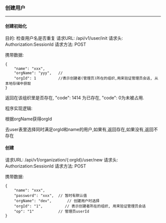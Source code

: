 ### 创建用户
-----------

#### 创建初始化
目的: 检查用户名是否重复
请求URL: /api/v1/user/init 
请求头: Authorization:SessionId
请求方法: POST

携带数据:
```
{
    "name": "xxx",
    "orgName": "yyy",   // 
    "orgId": 1          //表示创建者(管理员)所在的组织,用来验证管理员会话, 从本地存储中获取
}
```

返回在该组织里是否存在, "code": 1414 为已存在, "code": 0为未被占用.

程序实现逻辑:

根据orgName获得orgId

去user表里选择同时满足orgId和name的用户,如果有,返回存在,如果没有,返回不存在

#### 创建
请求URL: /api/v1/organization/{:orgId}/user/new
请求头: Authorization:SessionId
请求方法: POST

携带数据:
```
{
    "name": "xxx",
    "password": "xxx",  // 暂时有默认值
    "orgName": "dev",       // 创建用户时选择
    "orgId": "1",          // 表示创建者所在的组织, 用来验证管理员会话 
    "op": "1"           // 管理员userId
}
```

